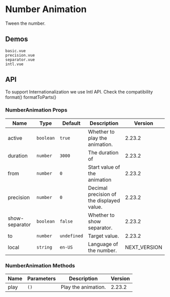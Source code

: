 # Number Animation

Tween the number.

## Demos

```demo
basic.vue
precision.vue
separator.vue
intl.vue
```

## API

<n-alert title="Caveat" type="warning" style="margin-bottom: 16px;">
  To support Internationalization we use Intl API. Check the compatibility
  <n-a href="https://developer.mozilla.org/en-US/docs/Web/JavaScript/Reference/Global_Objects/Intl/NumberFormat/format" target="_blank">format()</n-a>
  <n-a href="https://developer.mozilla.org/en-US/docs/Web/JavaScript/Reference/Global_Objects/Intl/NumberFormat/formatToParts" target="_blank">formatToParts()</n-a>
</n-alert>

### NumberAnimation Props

| Name | Type | Default | Description | Version |
| --- | --- | --- | --- | --- |
| active | `boolean` | `true` | Whether to play the animation. | 2.23.2 |
| duration | `number` | `3000` | The duration of | 2.23.2 |
| from | `number` | `0` | Start value of the animation | 2.23.2 |
| precision | `number` | `0` | Decimal precision of the displayed value. | 2.23.2 |
| show-separator | `boolean` | `false` | Whether to show separator. | 2.23.2 |
| to | `number` | `undefined` | Target value. | 2.23.2 |
| local | `string` | `en-US` | Language of the number. | NEXT_VERSION |

### NumberAnimation Methods

| Name | Parameters | Description         | Version |
| ---- | ---------- | ------------------- | ------- |
| play | `()`       | Play the animation. | 2.23.2  |
